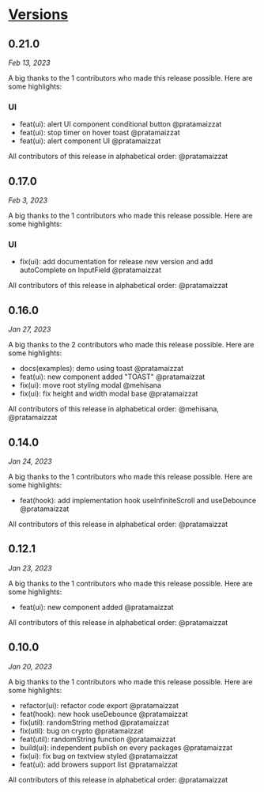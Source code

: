 # [Versions](https://interads.co.id)

## 0.21.0

<!-- generated comparing v0.21.0..main -->

_Feb 13, 2023_

A big thanks to the 1 contributors who made this release possible. Here are some highlights:

### UI

- &#8203;<!-- 4 -->feat(ui): alert UI component conditional button @pratamaizzat
- &#8203;<!-- 2 -->feat(ui): stop timer on hover toast @pratamaizzat
- &#8203;<!-- 1 -->feat(ui): alert component UI @pratamaizzat

All contributors of this release in alphabetical order: @pratamaizzat

## 0.17.0

<!-- generated comparing v0.17.0..main -->

_Feb 3, 2023_

A big thanks to the 1 contributors who made this release possible. Here are some highlights:

### UI

- &#8203;<!-- 1 -->fix(ui): add documentation for release new version and add autoComplete on InputField @pratamaizzat

All contributors of this release in alphabetical order: @pratamaizzat

## 0.16.0

<!-- generated comparing v0.16.0..main -->

_Jan 27, 2023_

A big thanks to the 2 contributors who made this release possible. Here are some highlights:

- &#8203;<!-- 6 -->docs(examples): demo using toast @pratamaizzat
- &#8203;<!-- 5 -->feat(ui): new component added "TOAST" @pratamaizzat
- &#8203;<!-- 3 -->fix(ui): move root styling modal @mehisana
- &#8203;<!-- 1 -->fix(ui): fix height and width modal base @pratamaizzat

All contributors of this release in alphabetical order: @mehisana, @pratamaizzat

## 0.14.0

<!-- generated comparing v0.14.0..main -->

_Jan 24, 2023_

A big thanks to the 1 contributors who made this release possible. Here are some highlights:

- &#8203;<!-- 3 -->feat(hook): add implementation hook useInfiniteScroll and useDebounce @pratamaizzat

All contributors of this release in alphabetical order: @pratamaizzat

## 0.12.1

<!-- generated comparing v0.12.1..main -->

_Jan 23, 2023_

A big thanks to the 1 contributors who made this release possible. Here are some highlights:

- &#8203;<!-- 04 -->feat(ui): new component added @pratamaizzat

All contributors of this release in alphabetical order: @pratamaizzat

## 0.10.0

<!-- generated comparing v0.10.0..main -->

_Jan 20, 2023_

A big thanks to the 1 contributors who made this release possible. Here are some highlights:

- &#8203;<!-- 15 -->refactor(ui): refactor code export @pratamaizzat
- &#8203;<!-- 13 -->feat(hook): new hook useDebounce @pratamaizzat
- &#8203;<!-- 11 -->fix(util): randomString method @pratamaizzat
- &#8203;<!-- 09 -->fix(util): bug on crypto @pratamaizzat
- &#8203;<!-- 06 -->feat(util): randomString function @pratamaizzat
- &#8203;<!-- 03 -->build(ui): independent publish on every packages @pratamaizzat
- &#8203;<!-- 02 -->fix(ui): fix bug on textview styled @pratamaizzat
- &#8203;<!-- 01 -->feat(ui): add browers support list @pratamaizzat

All contributors of this release in alphabetical order: @pratamaizzat
